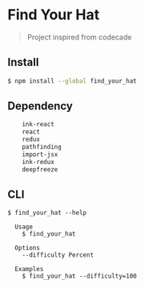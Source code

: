 # Find Your Hat


> Project inspired from codecade 


## Install

```bash
$ npm install --global find_your_hat
```


## Dependency

```bash
	ink-react
	react
	redux
	pathfinding
	import-jsx
	ink-redux
	deepfreeze
```

## CLI

```
$ find_your_hat --help

  Usage
    $ find_your_hat

  Options
    --difficulty Percent 

  Examples
    $ find_your_hat --difficulty=100
```
